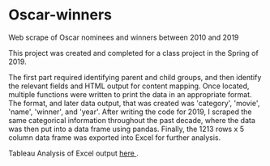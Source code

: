 # Oscar-winners
Web scrape of Oscar nominees and winners between 2010 and 2019

This project was created and completed for a class project in the Spring of 2019. 

The first part required identifying parent and child groups, and then identify the relevant fields and HTML output for content mapping. 
Once located, multiple functions were written to print the data in an appropriate format. The format, and later data output, that was 
created was 'category', 'movie', 'name', 'winner', and 'year'. After writing the code for 2019, I scraped the same categorical 
information throughout the past decade, where the data was then put into a data frame using pandas. Finally, the 1213 rows x 5 column 
data frame was exported into Excel for further analysis.

Tableau Analysis of Excel output <a href="https://public.tableau.com/views/OscarNominationsWinsStory/Oscars?:display_count=y&publish=yes&:origin=viz_share_link">here </a>.
